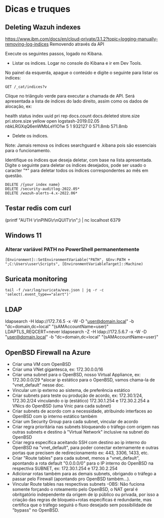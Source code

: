 # Dicas e truques


## Deleting Wazuh indexes

https://www.ibm.com/docs/en/cloud-private/3.1.2?topic=logging-manually-removing-log-indices
Removendo através da API

Execute os seguintes passos, logado no Kibana.

* Listar os índices.
Logar no console do Kibana e ir em Dev Tools.

No painel da esquerda, apague o conteúdo e digite o seguinte para listar os índices:
```
GET /_cat/indices?v
```
Clique no triângulo verde para executar a chamada de API. Será apresentada a lista de índices do lado direito, assim como os dados de alocação, ex:

health status index                             uuid                   pri rep docs.count docs.deleted store.size pri.store.size
yellow open   logstash-2019.02.05               nbkLRGXqQ6enWMbLeYIO1w   5   1     932127            0    571.8mb        571.8mb

* Delete os índices.

Note: Jamais remova os índices searchguard e .kibana pois são essenciais para o funcionamento.

Identifique os índices que deseja deletar, com base na lista apresentada.
Digite o seguinte para deletar os índices desejados, pode ser usado o caracter "*" para deletar todos os índices correspondentes ao mês em questão.
```
DELETE /{your index name}
DELETE /security-auditlog-2022.05*
DELETE /wazuh-alerts-4.x-2022.06*
```

## Testar redis com curl
(printf "AUTH <password>\r\nPING\r\nQUIT\r\n";) | nc localhost 6379
  
## Windows 11
### Alterar variável PATH no PowerShell permanentemente
```
[Environment]::SetEnvironmentVariable("PATH", $Env:PATH + ";C:\Users\user\Scripts", [EnvironmentVariableTarget]::Machine)
```

## Suricata monitoring
```
tail -f /var/log/suricata/eve.json | jq -r -c 'select(.event_type=="alert")'
```
## LDAP
ldapsearch  -H ldap://172.7.6.5 -x -W -D "user@domain.local" -b "dc=domain,dc=local" "(sAMAccountName=user)"
LDAPTLS_REQCERT=never ldapsearch -Z -H ldap://172.5.6.7 -x -W -D "user@domain.local" -b "dc=domain,dc=local" "(sAMAccountName=user)"

## OpenBSD Firewall na Azure
- Criar uma VM com OpenBSD
- Criar uma VNet gigantesca, ex: 172.30.0.0/16
- Criar uma subnet para o OpenBSD, nosso Virtual Appliance, ex: 172.30.0.0/29 *alocar ip estático para o OpenBSD, vamos chama-la de "vnet_default" nesse doc.
- Vincular um ip externo ao sistema, de preferência estático
- Criar subnets para teste ou produção de acordo, ex: 172.30.1/24, 172.30.2/24 vinculando o ip (estático) 172.30.1.254 e 172.30.2.254 a VNics do OpenBSD (uma Vnic para cada subnet)
- Criar subnets de acordo com a necessidade, atribuindo interfaces ao OpenBSD com ip interno estático também
- Criar um Security Group para cada subnet, vincular de acordo
- Criar regra prioritária nas subnets bloqueando o tráfego com origem nas outras subnets e destino à "Virtual Network" inclusive na subnet do OpenBSD
- Criar regra específica aceitando SSH com destino ao ip interno do OpenBSD na "vnet_default", para poder conectar externamente e outras portas que precisem de redirecionamento ex: 443, 3306, 1433, etc.
- Criar "Route tables" para cada subnet, menos a "vnet_default", apontando a rota default "0.0.0.0/0" para o IP interno do OpenBSD na respectiva SUBNET, ex: 172.30.1.254 e 172.30.2.254
- Adicionar rotas também para as demais subnets, obrigando o tráfego a passar pelo Firewall (apontando pro OpenBSD também...).
- Vincular Route tables nas respectivas subnets
-OBS: Não fuciona somente forçando o roteamento pelo OpenBSD, o NAT geral é obritgatório independente da origem de ip público ou privada, por isso a criação das regras de bloqueio+rotas específicas é redundante, mas certifica que o tráfego seguirá o fluxo desejado sem possibilidade de "bypass" no OpenBSD.
